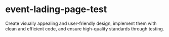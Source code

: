 # event-lading-page-test
Create visually appealing and user-friendly design, implement them with clean and efficient code, and ensure high-quality standards through testing.
